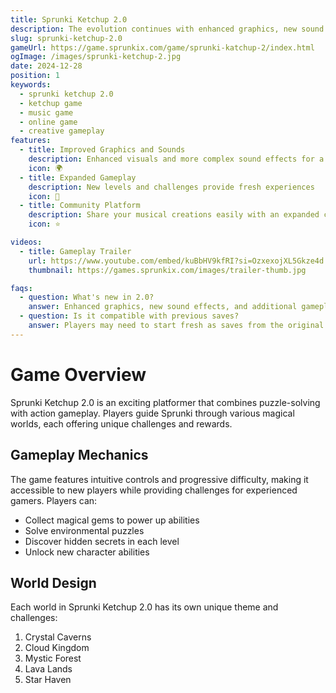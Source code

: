 ```yaml
---
title: Sprunki Ketchup 2.0
description: The evolution continues with enhanced graphics, new sound mechanics, and deeper gameplay features.
slug: sprunki-ketchup-2.0
gameUrl: https://game.sprunkix.com/game/sprunki-katchup-2/index.html
ogImage: /images/sprunki-ketchup-2.jpg
date: 2024-12-28
position: 1
keywords:
  - sprunki ketchup 2.0
  - ketchup game
  - music game
  - online game
  - creative gameplay
features:
  - title: Improved Graphics and Sounds
    description: Enhanced visuals and more complex sound effects for a richer atmosphere
    icon: 🌍
  - title: Expanded Gameplay
    description: New levels and challenges provide fresh experiences
    icon: 🧩
  - title: Community Platform
    description: Share your musical creations easily with an expanded community
    icon: ⭐

videos:
  - title: Gameplay Trailer
    url: https://www.youtube.com/embed/kuBbHV9kfRI?si=OzxexojXL5Gkze4d
    thumbnail: https://games.sprunkix.com/images/trailer-thumb.jpg

faqs:
  - question: What's new in 2.0?
    answer: Enhanced graphics, new sound effects, and additional gameplay mechanics make this version stand out.
  - question: Is it compatible with previous saves?
    answer: Players may need to start fresh as saves from the original may not carry over due to significant updates in gameplay mechanics.
---
```


# Game Overview

Sprunki Ketchup 2.0 is an exciting platformer that combines puzzle-solving with action gameplay. Players guide Sprunki through various magical worlds, each offering unique challenges and rewards.

## Gameplay Mechanics

The game features intuitive controls and progressive difficulty, making it accessible to new players while providing challenges for experienced gamers. Players can:

- Collect magical gems to power up abilities
- Solve environmental puzzles
- Discover hidden secrets in each level
- Unlock new character abilities

## World Design

Each world in Sprunki Ketchup 2.0 has its own unique theme and challenges:

1. Crystal Caverns
2. Cloud Kingdom
3. Mystic Forest
4. Lava Lands
5. Star Haven